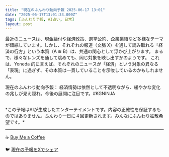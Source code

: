 ```yaml
---
title: "現在のふんわり動向予報 2025-06-17 13:01"
date: "2025-06-17T13:01:33.000Z"
tags: [ふんわり予報, AI占い, 日常]
layout: post
---
```


最近のニュースは、現金給付や経済政策、選挙公約、企業業績など多様なテーマが錯綜しています。しかし、それぞれの報道（文脈 X）を通して読み取れる「経済の行方」という本質（A ≅ B）は、共通の関心として浮かび上がります。  まるで、様々なレンズを通して眺めても、同じ対象を映し出すかのようです。  これは、Yoneda 的に言えば、それぞれのニュースが「経済」という対象の異なる「表現」に過ぎず、その本質は一貫していることを示唆しているのかもしれません。

現在のふんわり動向予報：
経済情勢は依然として不透明ながら、緩やかな変化の兆しが見え隠れ。今後の展開に注目です。#KGNINJA

<br>
*この予報はAIが生成したエンターテイメントです。内容の正確性を保証するものではありません。ふんわり一日に４回更新されます。みんなにふんわり拡散希望です。*

---
☕️ [Buy Me a Coffee](https://www.buymeacoffee.com/kgninja)

🐦 [現在の予報をXでシェア](https://twitter.com/intent/tweet?text=%E7%8F%BE%E5%9C%A8%E3%81%AE%E3%81%B5%E3%82%93%E3%82%8F%E3%82%8A%E4%BA%88%E5%A0%B1%3A%20%E3%80%8C%E6%9C%80%E8%BF%91%E3%81%AE%E3%83%8B%E3%83%A5%E3%83%BC%E3%82%B9%E3%81%AF%E3%80%81%E7%8F%BE%E9%87%91%E7%B5%A6%E4%BB%98%E3%82%84%E7%B5%8C%E6%B8%88%E6%94%BF%E7%AD%96%E3%80%81%E9%81%B8%E6%8C%99%E5%85%AC%E7%B4%84%E3%80%81%E4%BC%81%E6%A5%AD%E6%A5%AD%E7%B8%BE%E3%81%AA%E3%81%A9%E5%A4%9A%E6%A7%98%E3%81%AA%E3%83%86%E3%83%BC%E3%83%9E%E3%81%8C%E9%8C%AF%E7%B6%9C%E3%81%97%E3%81%A6%E3%81%84%E3%81%BE%E3%81%99%E3%80%82%E3%80%8D%23KGNINJA%20%E7%B6%9A%E3%81%8D%E3%81%AF%E3%83%96%E3%83%AD%E3%82%B0%E3%81%A7%EF%BC%81%F0%9F%91%87&url=https%3A%2F%2Fkg-ninja.github.io%2FFunwariyoso%2F)
